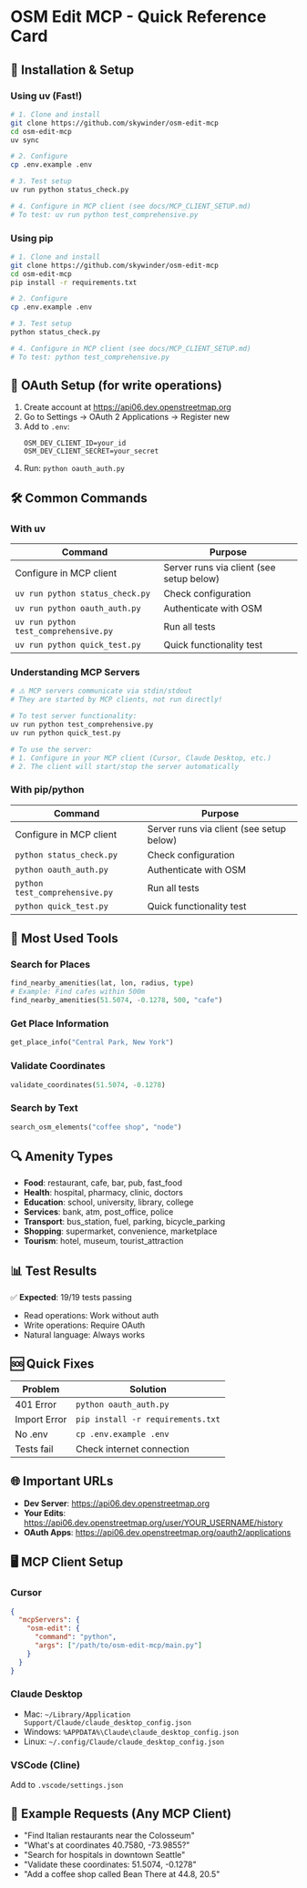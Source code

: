# OSM Edit MCP - Quick Reference Card

## 🚀 Installation & Setup

### Using uv (Fast!)
```bash
# 1. Clone and install
git clone https://github.com/skywinder/osm-edit-mcp
cd osm-edit-mcp
uv sync

# 2. Configure
cp .env.example .env

# 3. Test setup
uv run python status_check.py

# 4. Configure in MCP client (see docs/MCP_CLIENT_SETUP.md)
# To test: uv run python test_comprehensive.py
```

### Using pip
```bash
# 1. Clone and install
git clone https://github.com/skywinder/osm-edit-mcp
cd osm-edit-mcp
pip install -r requirements.txt

# 2. Configure
cp .env.example .env

# 3. Test setup
python status_check.py

# 4. Configure in MCP client (see docs/MCP_CLIENT_SETUP.md)
# To test: python test_comprehensive.py
```

## 🔐 OAuth Setup (for write operations)

1. Create account at https://api06.dev.openstreetmap.org
2. Go to Settings → OAuth 2 Applications → Register new
3. Add to `.env`:
   ```
   OSM_DEV_CLIENT_ID=your_id
   OSM_DEV_CLIENT_SECRET=your_secret
   ```
4. Run: `python oauth_auth.py`

## 🛠️ Common Commands

### With uv
| Command | Purpose |
|---------|---------|
| Configure in MCP client | Server runs via client (see setup below) |
| `uv run python status_check.py` | Check configuration |
| `uv run python oauth_auth.py` | Authenticate with OSM |
| `uv run python test_comprehensive.py` | Run all tests |
| `uv run python quick_test.py` | Quick functionality test |

### Understanding MCP Servers
```bash
# ⚠️ MCP servers communicate via stdin/stdout
# They are started by MCP clients, not run directly!

# To test server functionality:
uv run python test_comprehensive.py
uv run python quick_test.py

# To use the server:
# 1. Configure in your MCP client (Cursor, Claude Desktop, etc.)
# 2. The client will start/stop the server automatically
```

### With pip/python
| Command | Purpose |
|---------|---------|
| Configure in MCP client | Server runs via client (see setup below) |
| `python status_check.py` | Check configuration |
| `python oauth_auth.py` | Authenticate with OSM |
| `python test_comprehensive.py` | Run all tests |
| `python quick_test.py` | Quick functionality test |

## 📍 Most Used Tools

### Search for Places
```python
find_nearby_amenities(lat, lon, radius, type)
# Example: Find cafes within 500m
find_nearby_amenities(51.5074, -0.1278, 500, "cafe")
```

### Get Place Information
```python
get_place_info("Central Park, New York")
```

### Validate Coordinates
```python
validate_coordinates(51.5074, -0.1278)
```

### Search by Text
```python
search_osm_elements("coffee shop", "node")
```

## 🔍 Amenity Types

- **Food**: restaurant, cafe, bar, pub, fast_food
- **Health**: hospital, pharmacy, clinic, doctors
- **Education**: school, university, library, college
- **Services**: bank, atm, post_office, police
- **Transport**: bus_station, fuel, parking, bicycle_parking
- **Shopping**: supermarket, convenience, marketplace
- **Tourism**: hotel, museum, tourist_attraction

## 📊 Test Results

✅ **Expected**: 19/19 tests passing
- Read operations: Work without auth
- Write operations: Require OAuth
- Natural language: Always works

## 🆘 Quick Fixes

| Problem | Solution |
|---------|----------|
| 401 Error | `python oauth_auth.py` |
| Import Error | `pip install -r requirements.txt` |
| No .env | `cp .env.example .env` |
| Tests fail | Check internet connection |

## 🌐 Important URLs

- **Dev Server**: https://api06.dev.openstreetmap.org
- **Your Edits**: https://api06.dev.openstreetmap.org/user/YOUR_USERNAME/history
- **OAuth Apps**: https://api06.dev.openstreetmap.org/oauth2/applications

## 🖥️ MCP Client Setup

### Cursor
```json
{
  "mcpServers": {
    "osm-edit": {
      "command": "python",
      "args": ["/path/to/osm-edit-mcp/main.py"]
    }
  }
}
```

### Claude Desktop
- Mac: `~/Library/Application Support/Claude/claude_desktop_config.json`
- Windows: `%APPDATA%\Claude\claude_desktop_config.json`
- Linux: `~/.config/Claude/claude_desktop_config.json`

### VSCode (Cline)
Add to `.vscode/settings.json`

## 📝 Example Requests (Any MCP Client)

- "Find Italian restaurants near the Colosseum"
- "What's at coordinates 40.7580, -73.9855?"
- "Search for hospitals in downtown Seattle"
- "Validate these coordinates: 51.5074, -0.1278"
- "Add a coffee shop called Bean There at 44.8, 20.5"